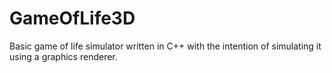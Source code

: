 # GameOfLife3D
Basic game of life simulator written in C++ with the intention of simulating it using a graphics renderer.
